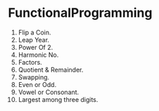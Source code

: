 # FunctionalProgramming
1.  Flip a Coin.
2.  Leap Year.
3.  Power Of 2.
4.  Harmonic No.
5.  Factors.
6.  Quotient & Remainder.
7.  Swapping.
8.  Even or Odd.
9.  Vowel or Consonant.
10. Largest among three digits.
